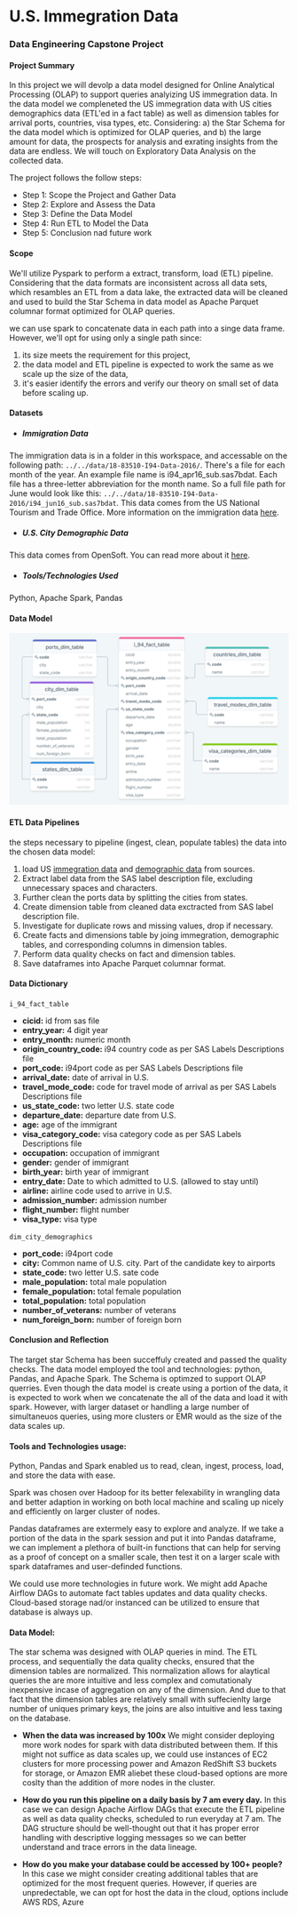 # U.S. Immegration Data
### Data Engineering Capstone Project

#### Project Summary
In this project we will devolp a data model designed for Online Analytical Processing (OLAP) to support queries analyizing US immegration data. In the data model we compleneted the US immegration data with US cities demographics data (ETL'ed in a fact table) as well as dimension tables for arrival ports, countries, visa types, etc. Considering: a) the Star Schema for the data model which is optimized for OLAP queries, and b) the large amount for data, the prospects for analysis and exrating insights from the data are endless. We will touch on Exploratory Data Analysis on the collected data.

The project follows the follow steps:
* Step 1: Scope the Project and Gather Data
* Step 2: Explore and Assess the Data
* Step 3: Define the Data Model
* Step 4: Run ETL to Model the Data
* Step 5: Conclusion nad future work


#### Scope 
We'll utilize Pyspark to perform a extract, transform, load (ETL) pipeline. Considering that the data formats are inconsistent across all data sets, which resambles an ETL from a data lake, the extracted data will be cleaned and used to build the Star Schema in data model as Apache Parquet columnar format optimized for OLAP queries.

we can use spark to concatenate data in each path into a singe data frame. However, we'll opt for using only a single path since: 
1. its size meets the requirement for this project, 
2. the data model and ETL pipeline is expected to work the same as we scale up the size of the data, 
3. it's easier identify the errors and verify our theory on small set of data before scaling up.


#### Datasets 

* ##### Immigration Data
The immigration data is in a folder in this workspace, and accessable on the following path: <code>../../data/18-83510-I94-Data-2016/</code>. There's a file for each month of the year. An example file name is i94_apr16_sub.sas7bdat. Each file has a three-letter abbreviation for the month name. So a full file path for June would look like this: <code>../../data/18-83510-I94-Data-2016/i94_jun16_sub.sas7bdat</code>. This data comes from the US National Tourism and Trade Office.
More information on the immigration data [here](https://travel.trade.gov/research/reports/i94/historical/2016.html).

* ##### U.S. City Demographic Data
 This data comes from OpenSoft. You can read more about it [here](https://public.opendatasoft.com/explore/dataset/us-cities-demographics/export/).

* ##### Tools/Technologies Used
Python, Apache Spark, Pandas


#### Data Model

![data model star schema](star_schema.png)

#### ETL Data Pipelines
the steps necessary to pipeline (ingest, clean, populate tables) the data into the chosen data model:
1. load US [immegration data](https://travel.trade.gov/research/reports/i94/historical/2016.html) and [demographic data](https://public.opendatasoft.com/explore/dataset/us-cities-demographics/export/) from sources.
2. Extract label data from the SAS label description file, excluding unnecessary spaces and characters.
3. Further clean the ports data by splitting the cities from states.
4. Create dimension table from cleaned data exctracted from SAS label description file. 
5. Investigate for duplicate rows and missing values, drop if necessary.
6. Create facts and dimensions table by joing immegration, demographic tables, and corresponding columns in dimension tables.
7. Perform data quality checks on fact and dimension tables.
8. Save dataframes into Apache Parquet columnar format.

#### Data Dictionary

<code>i_94_fact_table</code>
- **cicid:** id from sas file
- **entry_year:** 4 digit year
- **entry_month:** numeric month
- **origin_country_code:** i94 country code as per SAS Labels Descriptions file
- **port_code:** i94port code as per SAS Labels Descriptions file
- **arrival_date:** date of arrival in U.S.
- **travel_mode_code:** code for travel mode of arrival as per SAS Labels Descriptions file
- **us_state_code:** two letter U.S. state code
- **departure_date:** departure date from U.S.
- **age:** age of the immigrant
- **visa_category_code:** visa category code as per SAS Labels Descriptions file
- **occupation:** occupation of immigrant
- **gender:** gender of immigrant
- **birth_year:** birth year of immigrant
- **entry_date:** Date to which admitted to U.S. (allowed to stay until)
- **airline:** airline code used to arrive in U.S.
- **admission_number:** admission number
- **flight_number:** flight number
- **visa_type:** visa type

<code>dim_city_demographics</code>
- **port_code:** i94port code
- **city:** Common name of U.S. city. Part of the candidate key to airports
- **state_code:** two letter U.S. sate code
- **male_population:** total male population
- **female_population:** total female population
- **total_population:** total population
- **number_of_veterans:** number of veterans
- **num_foreign_born:** number of foreign born

#### Conclusion and Reflection

The target star Schema has been succeffuly created and passed the quality checks. The data model employed the tool and technologies: python, Pandas, and Apache Spark. The Schema is optimzed to support OLAP querries. Even though the data model is create using a portion of the data, it is expected to work when we concatenate the all of the data and load it with spark. However, with larger dataset or handling a large number of simultaneuos queries, using more clusters or EMR would as the size of the data scales up.

#### Tools and Technologies usage:

Python, Pandas and Spark enabled us to read, clean, ingest, process, load, and store the data with ease. 

Spark was chosen over Hadoop for its better felexability in wrangling data and better adaption in working on both local machine and scaling up nicely and efficiently on larger cluster of nodes. 

Pandas dataframes are extermely easy to explore and analyze. If we take a portion of the data in the spark session and put it into Pandas dataframe, we can implement a plethora of built-in functions that can help for serving as a proof of concept on a smaller scale, then test it on a larger scale with spark dataframes and user-definded functions.

We could use more technologies in future work. We might add Apache Airflow DAGs to automate fact tables updates and data quality checks. Cloud-based storage nad/or instanced can be utilized to ensure that database is always up.

#### Data Model:
The star schema was designed with OLAP queries in mind. The ETL process, and sequentially the data quality checks, ensured that the dimension tables are normalized. This normalization allows for alaytical queries the are more intuitive and less complex and comutationaly inexpensive incase of aggregation on any of the dimension. And due to that fact that the dimension tables are relatively small with suffecienlty large number of uniques primary keys, the joins are also intuitive and less taxing on the database.

* **When the data was increased by 100x**
We might consider deploying more work nodes for spark with data distributed between them. If this might not suffice as data scales up, we could use instances of EC2 clusters for more processing power and Amazon RedShift S3 buckets for storage, or Amazon EMR aliebet these cloud-based options are more coslty than the addition of more nodes in the cluster.

* **How do you run this pipeline on a daily basis by 7 am every day.**
In this case we can design Apache Airflow DAGs that execute the ETL pipeline as well as data quality checks, scheduled to run everyday at 7 am. The DAG structure should be well-thought out that it has proper error handling with descriptive logging messages so we can better understand and trace errors in the data lineage.

* **How do you make your database could be accessed by 100+ people?**
In this case we might consider creating additional tables that are optimized for the most frequent queries. However, if queries are unpredectable, we can opt for host the data in the cloud, options include AWS RDS, Azure
